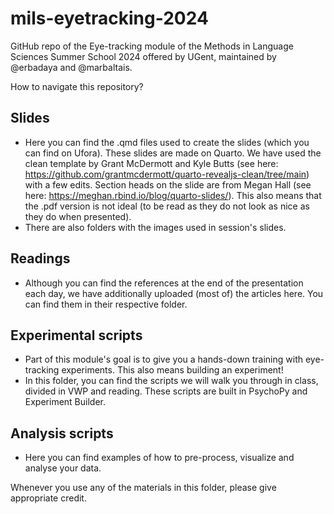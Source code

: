 # mils-eyetracking-2024
 
 GitHub repo of the Eye-tracking module of the Methods in Language Sciences Summer School 2024 offered by UGent, maintained by @erbadaya and @marbaltais.

 How to navigate this repository?

## Slides

- Here you can find the .qmd files used to create the slides (which you can find on Ufora). These slides are made on Quarto. We have used the clean template by Grant McDermott and Kyle Butts (see here: https://github.com/grantmcdermott/quarto-revealjs-clean/tree/main) with a few edits. Section heads on the slide are from Megan Hall (see here: https://meghan.rbind.io/blog/quarto-slides/). This also means that the .pdf version is not ideal (to be read as they do not look as nice as they do when presented).
- There are also folders with the images used in session's slides.

## Readings

- Although you can find the references at the end of the presentation each day, we have additionally uploaded (most of) the articles here. You can find them in their respective folder.

## Experimental scripts

- Part of this module's goal is to give you a hands-down training with eye-tracking experiments. This also means building an experiment!
- In this folder, you can find the scripts we will walk you through in class, divided in VWP and reading. These scripts are built in PsychoPy and Experiment Builder.

## Analysis scripts

- Here you can find examples of how to pre-process, visualize and analyse your data.

Whenever you use any of the materials in this folder, please give appropriate credit.